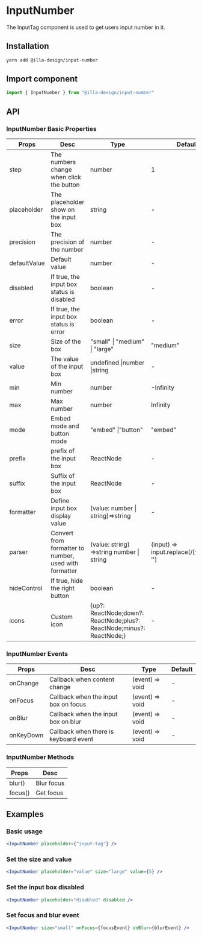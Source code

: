 # InputNumber

The InputTag component is used to get users input number in it.

## Installation

```bash
yarn add @illa-design/input-number
```

## Import component

```jsx
import { InputNumber } from "@illa-design/input-number"
```

## API

### InputNumber Basic Properties

| Props        | Desc                                                  | Type                                                                  | Default                                    |
| ------------ | ----------------------------------------------------- | --------------------------------------------------------------------- | ------------------------------------------ |
| step         | The numbers change when click the button              | number                                                                | 1                                          |
| placeholder  | The placeholder show on the input box                 | string                                                                | -                                          |
| precision    | The precision of the number                           | number                                                                | -                                          |
| defaultValue | Default value                                         | number                                                                | -                                          |
| disabled     | If true, the input box status is disabled             | boolean                                                               | -                                          |
| error        | If true, the input box status is error                | boolean                                                               | -                                          |
| size         | Size of the box                                       | "small" \| "medium" \| "large"                                        | "medium"                                   |
| value        | The value of the input box                            | undefined \|number \|string                                           | -                                          |
| min          | Min number                                            | number                                                                | -Infinity                                  |
| max          | Max number                                            | number                                                                | Infinity                                   |
| mode         | Embed mode and button mode                            | "embed" \|"button"                                                    | "embed"                                    |
| prefix       | prefix of the input box                               | ReactNode                                                             | -                                          |
| suffix       | Suffix of the input box                               | ReactNode                                                             | -                                          |
| formatter    | Define input box display value                        | (value: number \| string)=>string                                     | -                                          |
| parser       | Convert from formatter to number, used with formatter | (value: string) =>string number \| string                             | (input) => input.replace(/[^\w\.-]+/g, '') |
| hideControl  | If true, hide the right button                        | boolean                                                               | -                                          |
| icons        | Custom icon                                           | {up?: ReactNode;down?: ReactNode;plus?: ReactNode;minus?: ReactNode;} | -                                          |

### InputNumber Events

| Props     | Desc                                  | Type            | Default |
| --------- | ------------------------------------- | --------------- | ------- |
| onChange  | Callback when content change          | (event) => void | -       |
| onFocus   | Callback when the input box on focus  | (event) => void | -       |
| onBlur    | Callback when the input box on blur   | (event) => void | -       |
| onKeyDown | Callback when there is keyboard event | (event) => void | -       |

### InputNumber Methods

| Props   | Desc       |
| ------- | ---------- |
| blur()  | Blur focus |
| focus() | Get focus  |

## Examples

### Basic usage

```jsx
<InputNumber placeholder={"input-tag"} />
```

### Set the size and value

```jsx
<InputNumber placeholder="value" size="large" value={5} />
```

### Set the input box disabled

```jsx
<InputNumber placeholder="disabled" disabled />
```

### Set focus and blur event

```jsx
<InputNumber size="small" onFocus={focusEvent} onBlur={blurEvent} />
```
